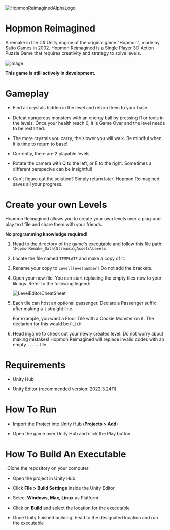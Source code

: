  ![HopmonReimaginedAlphaLogo](https://github.com/michael-mszn/HopmonRemake/assets/74096536/7ac841a7-a54b-4ed1-8770-4cd50f229405)

# Hopmon Reimagined

A remake in the C# Unity engine of the original game "Hopmon", made by Saito Games in 2002. 
Hopmon Reimagined is a Single Player 3D Action Puzzle Game that requires creativity and strategy to solve levels.

![image](https://github.com/michael-mszn/HopmonRemake/assets/74096536/17c456fd-e003-4b92-96e0-48a8d86828f5)

**This game is still actively in development.**

# Gameplay

- Find all crystals hidden in the level and return them to your base.

- Defeat dangerous monsters with an energy ball by pressing R or tools in the levels. Once your health reach 0, it is Game Over and the level needs to be restarted.

- The more crystals you carry, the slower you will walk. Be mindful when it is time to return to base!

- Currently, there are 2 playable levels.

- Rotate the camera with Q to the left, or E to the right. Sometimes a different perspecive can be insightful!

- Can't figure out the solution? Simply return later! Hopmon Reimagined saves all your progress.

# Create your own Levels

Hopmon Reimagined allows you to create your own levels over a plug-and-play text file and share them with your friends.

**No programming knowledge required!**

1. Head to the directory of the game's executable and follow this file path: `\HopmonRemake_Data\StreamingAssets\Levels`

2. Locate the file named `TEMPLATE` and make a copy of it.

3. Rename your copy to `Level[levelnumber]` Do not add the brackets.

4. Open your new file. You can start replacing the empty tiles now to your likings. Refer to the following legend:

   ![LevelEditorCheatSheet](https://github.com/michael-mszn/HopmonRemake/assets/74096536/7fd9bf32-15fc-42bb-80c7-b5438260d8e3)

   

6. Each tile can host an optional passenger. Declare a Passenger suffix after making a `|` straight line.
   
   For example, you want a Floor Tile with a Cookie Monster on it. The declarion for this would be `FL|CM`.

7. Head ingame to check out your newly created level. Do not worry about making mistakes! Hopmon Reimagined will replace
   invalid codes with an empty `-----` tile.

# Requirements

- Unity Hub
  
- Unity Editor (recommended version: 2022.3.24f1)

# How To Run

- Import the Project into Unity Hub (**Projects > Add**)

- Open the game over Unity Hub and click the Play button

# How To Build An Executable 

-Clone the repository on your computer

- Open the project in Unity Hub

- Click **File > Build Settings** inside the Unity Editor

- Select **Windows, Max, Linux** as Platform

- Click on **Build** and select the location for the executable

- Once Unity finished building, head to the designated location and run the executable
